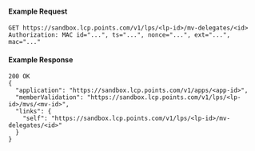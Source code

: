 #### Example Request

    GET https://sandbox.lcp.points.com/v1/lps/<lp-id>/mv-delegates/<id>
    Authorization: MAC id="...", ts="...", nonce="...", ext="...", mac="..."

#### Example Response

    200 OK
    {
      "application": "https://sandbox.lcp.points.com/v1/apps/<app-id>",
      "memberValidation": "https://sandbox.lcp.points.com/v1/lps/<lp-id>/mvs/<mv-id>",
      "links": {
        "self": "https://sandbox.lcp.points.com/v1/lps/<lp-id>/mv-delegates/<id>"
      }
    }


